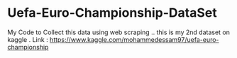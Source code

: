 # Uefa-Euro-Championship-DataSet
My Code to Collect this data using web scraping .. this is my 2nd dataset on kaggle . Link : https://www.kaggle.com/mohammedessam97/uefa-euro-championship

